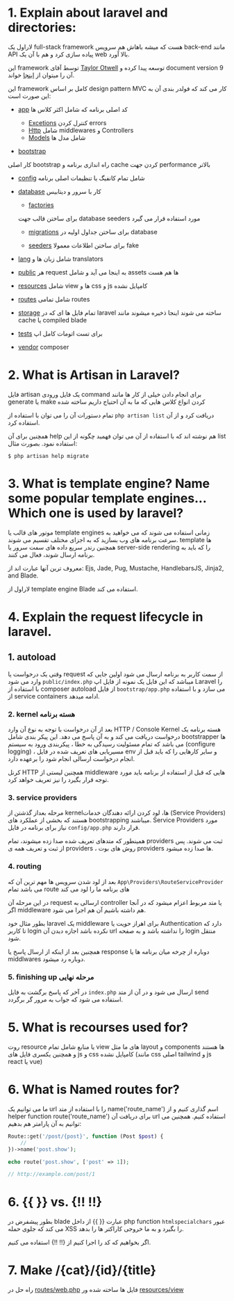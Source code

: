 # 1. Explain about laravel and directories:

لاراول یک full-stack framework هست که میشه باهاش هم سرویس back-end مانند API پیاده سازی کرد و هم با آن یک web بالا آورد.

این framework توسط آقای [Taylor Otwell](https://github.com/taylorotwell) توسعه پیدا کرده و document version 9 آن را میتوان از [اینجا](https://github.com/taylorotwell) خواند.

این framework کامل بر اساس design pattern MVC کار می کند که فولدر بندی آن به این صورت است:

-   [app](app/) کد اصلی برنامه که شامل اکثر کلاس ها

    -   [Excetions](app/Excetions) کنترل کردن errors
    -   [Http](app/Http) شامل middlewares و Controllers
    -   [Models](app/Models) شامل مدل ها

-   [bootstrap](bootsrap/)

کار اصلی bootstrap راه اندازی برنامه و cache کردن جهت performance بالاتر

-   [config](config/) شامل تمام کانفیگ یا تنظیمات اصلی برنامه

-   [database](database/) کار با سرور و دیتابیس

    -   [factories](database/factories/)

    برای ساختن قالب جهت database seeders مورد استفاده قرار می گیرد

    -   [migrations](database/migrations/) برای ساختن جداول اولیه در database

    -   [seeders](database/seeders/) برای ساختن اطلاعات معمولا fake

-   [lang](lang/) شامل زبان ها و translators

-   [public](public/) هر request به اینجا می آید و شامل assets ها هم هست

-   [resources](resources/) شامل view ها و css و js کامپایل نشده

-   [routes](routes/) شامل تمامی routes

-   [storage](storage/) تمام فایل ها ای که در laravel ساخته می شوند اینجا ذخیره میشوند مانند cache یا compiled blade

-   [tests](tests/) برای تست اتومات کامل اپ

-   [vendor](vendor/) composer

# 2. What is Artisan in Laravel?

فایل artisan یک فایل ورودی command برای انجام دادن خیلی از کار ها مانند generate یا make کردن انواع کلاس هایی که ما به آن احتیاج داریم ساخته شده

تمام دستورات آن را می توان با استفاده از `php artisan list` دریافت کرد و از آن استفاده کرد.

همچنین برای آن help هم نوشته اند که با استفاده از آن می توان فهمید چگونه از این list استفاده نمود. بصورت مثال:

`$ php artisan help migrate`

# 3. What is template engine? Name some popular template engines... Which one is used by laravel?

موتور های قالب یا template engines
زمانی استفاده می شوند که می خواهید به سرعت برنامه های وب بسازید که به اجزای مختلف تقسیم می شوند. template ها همچنین رندر سریع داده های سمت سرور یا server-side rendering را که باید به برنامه ارسال شوند، فعال می کنند.

معروف ترین آنها عبارت اند از: Ejs, Jade, Pug, Mustache, HandlebarsJS, Jinja2, and Blade.

لاراول از template engine Blade استفاده می کند.

# 4. Explain the request lifecycle in laravel.

## 1. autoload

وقتی یک درخواست یا request از سمت کاربر به برنامه ارسال می شود اولین جایی که وارد می شود `public/index.php` میباشد که این فایل یک نمونه از فایل اپ Laravel را با استفاده از composer autoload از فایل `bootstrap/app.php` می سازد و با استفاده از service containers ادامه میدهد.

### 2. kernel هسته برنامه

بعد از آن درخواست با توجه به نوع آن وارد HTTP / Console Kernel هسته برنامه یک درخواست دریافت می کند و به آن پاسخ می دهد. این پیکر بندی شامل bootstrapper ها می باشد که تمام مسئولیت رسیدگی به خطا ، پیکربندی ورود به سیستم (configure logging) ، مسیریابی های تعریف شده در فایل env و سایر کارهایی را که باید قبل از انجام درخواست ارسالی انجام شود را برعهده دارد.

کرنل HTTP همچنین لیستی از middleware هایی که قبل از استفاده از برنامه باید مورد توجه قرار بگیرد را نیز تعریف خواهد کرد.

### 3. service providers

مرحله بعداز گذشتن از kernelها، لود کردن ارائه دهندگان خدمات (Service Providers) هستند که بخشی از عملکرد های bootstrapping میباشند. Service Providers مورد نیاز برای برنامه در فایل `config/app.php` قرار دارند.

همینطور که متدهای تعریف شده صدا زده میشوند، تمام providers ثبت می شوند. پس از ثبت و تعریف همه ی providers ، روش های بوت providers ها صدا زده میشود.

### 4. routing

بعد از لود شدن سرویس ها مهم ترین آن که `App\Providers\RouteServiceProvider` می باشد تمام route های برنامه ما را لود می کند

در این مرحله آن request ارسالی به controller یا متد مربوط اعزام میشود که در آنجا اگر middleware هم داشته باشیم آن هم اجرا می شود.

بطور مثال خود laravel یک middleware برای اهراز حویت یا Authentication دارد که تا کاربر login نکرده باشد اجازه دیدن آن url را نداشته باشد و به صفحه login منتقل شود.

همچنین بعد از اینکه از ارسال پاسخ یا response دوباره از چرخه میان برنامه ها یا middlwares دوباره رد میشود.

### 5. finishing up مرحله نهایی

در آخر که پاسخ برگشت به فایل `index.php` ارسال می شود و در آن از متد send استفاده می شود که جواب به مرور گر برگردد.

# 5. What is recourses used for?

روت resource یا منابع شامل تمام view های ما مثل layout و components ها هستند و همچنین یکسری فایل های js و css کامپایل نشده (مانند css اصلی tailwind و js react یا vue)

# 6. What is Named routes for?

ما می توانیم یک url را با استفاده از متد name('route_name') اسم گذاری کنیم و از helper function route('route_name') برای دریافت آن url استفاده کنیم. همچنین می توانیم به آن پارامتر هم بدهیم:

```php
Route::get('/post/{post}', function (Post $post) {
    //
})->name('post.show');

echo route('post.show', ['post' => 1]);

// http://example.com/post/1
```

# 6. {{  }} vs. {!! !!}

بطور پیشفرض در blade عبارت {{  }} از داخل php function `htmlspecialchars` عبور می کند که جلوی حمله XSS را بگیرد و به ما خروجی کاراکتر ها را بدهد.

اگر بخواهیم که کد را اجرا کنیم از {!! !!} استفاده می کنیم.

# 7. Make /{cat}/{id}/{title}

راه حل در [routes/web.php](routes/web.php)
فایل ها ساخته شده ور [resources/view](resources/views/)
